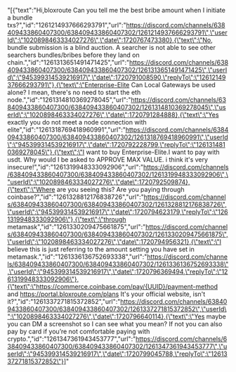 "[{\"text\":\"Hi,bloxroute Can you tell me the best bribe amount when I initiate a bundle txs?\",\"id\":\"1261214937666293791\",\"url\":\"https://discord.com/channels/638409433860407300/638409433860407302/1261214937666293791\",\"userId\":\"1020898463334027276\",\"date\":1720767473380},{\"text\":\"No, bundle submission is a blind auction. A searcher is not able to see other searchers bundles/bribes before they land on chain.\",\"id\":\"1261313651491471425\",\"url\":\"https://discord.com/channels/638409433860407300/638409433860407302/1261313651491471425\",\"userId\":\"945399314539216917\",\"date\":1720791008590,\"replyTo\":\"1261214937666293791\"},{\"text\":\"Enterprise-Elite  Can Local Gateways be used alone? I mean, there's no need to start the eth node.\",\"id\":\"1261314810369278045\",\"url\":\"https://discord.com/channels/638409433860407300/638409433860407302/1261314810369278045\",\"userId\":\"1020898463334027276\",\"date\":1720791284888},{\"text\":\"Yes exactly you do not meet a node connection with elite\",\"id\":\"1261318769418960991\",\"url\":\"https://discord.com/channels/638409433860407300/638409433860407302/1261318769418960991\",\"userId\":\"945399314539216917\",\"date\":1720792228799,\"replyTo\":\"1261314810369278045\"},{\"text\":\"I want to buy Enterprise-Elite.I want to pay with usdt. Why would I be asked to APPROVE MAX VALUE. i think it's very insecure!\",\"id\":\"1261319948333092906\",\"url\":\"https://discord.com/channels/638409433860407300/638409433860407302/1261319948333092906\",\"userId\":\"1020898463334027276\",\"date\":1720792509874},{\"text\":\"Where are you seeing this? Are you paying through coinbase?\",\"id\":\"1261328812176838726\",\"url\":\"https://discord.com/channels/638409433860407300/638409433860407302/1261328812176838726\",\"userId\":\"945399314539216917\",\"date\":1720794623179,\"replyTo\":\"1261319948333092906\"},{\"text\":\"through metamask\",\"id\":\"1261330209475661875\",\"url\":\"https://discord.com/channels/638409433860407300/638409433860407302/1261330209475661875\",\"userId\":\"1020898463334027276\",\"date\":1720794956321},{\"text\":\"I believe this is just referring to the amount setting you have set in metamask.\",\"id\":\"1261336136752693338\",\"url\":\"https://discord.com/channels/638409433860407300/638409433860407302/1261336136752693338\",\"userId\":\"945399314539216917\",\"date\":1720796369494,\"replyTo\":\"1261319948333092906\"},{\"text\":\"https://commerce.coinbase.com/pay/{UUID}/payment-method    and https://portal.bloxroute.com/plans It's your official website, isn't it?\",\"id\":\"1261337271815372852\",\"url\":\"https://discord.com/channels/638409433860407300/638409433860407302/1261337271815372852\",\"userId\":\"1020898463334027276\",\"date\":1720796640114},{\"text\":\"Yes maybe you can DM a screenshot so I can see what you mean? If not you can also pay by card if you’re not comfortable paying with crypto.\",\"id\":\"1261347361943453777\",\"url\":\"https://discord.com/channels/638409433860407300/638409433860407302/1261347361943453777\",\"userId\":\"945399314539216917\",\"date\":1720799045788,\"replyTo\":\"1261337271815372852\"}]"
